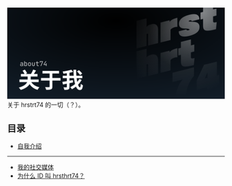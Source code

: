 ![Header](../../public/header_pic/关于我.svg)
关于 hrstrt74 的一切（？）。

## 目录
- [自我介绍](./hrsthrt74.md)

---

- [我的社交媒体](./social.md)
- [为什么 ID 叫 hrsthrt74？](./why_hrsthrt74.md)

